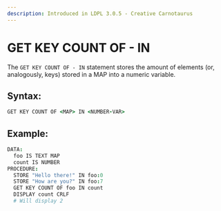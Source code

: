 ```yaml
---
description: Introduced in LDPL 3.0.5 - Creative Carnotaurus
---
```


# GET KEY COUNT OF - IN

The `GET KEY COUNT OF - IN` statement stores the amount of elements \(or, analogously, keys\) stored in a MAP into a numeric variable.

## Syntax:

```coffeescript
GET KEY COUNT OF <MAP> IN <NUMBER-VAR>
```

## Example:

```coffeescript
DATA:
  foo IS TEXT MAP
  count IS NUMBER
PROCEDURE:
  STORE "Hello there!" IN foo:0
  STORE "How are you?" IN foo:7
  GET KEY COUNT OF foo IN count
  DISPLAY count CRLF
  # Will display 2
```

